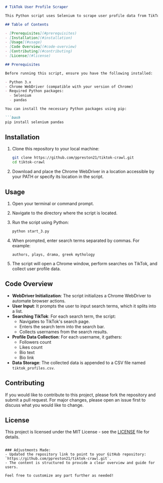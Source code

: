 ```markdown
# TikTok User Profile Scraper

This Python script uses Selenium to scrape user profile data from TikTok based on search terms provided by the user. The data includes usernames, followers count, likes count, bio text, and bio links. The scraped data is saved to a CSV file named `tiktok_profiles.csv`.

## Table of Contents

- [Prerequisites](#prerequisites)
- [Installation](#installation)
- [Usage](#usage)
- [Code Overview](#code-overview)
- [Contributing](#contributing)
- [License](#license)

## Prerequisites

Before running this script, ensure you have the following installed:

- Python 3.x
- Chrome WebDriver (compatible with your version of Chrome)
- Required Python packages:
  - Selenium
  - pandas

You can install the necessary Python packages using pip:

```bash
pip install selenium pandas
```

## Installation

1. Clone this repository to your local machine:

   ```bash
   git clone https://github.com/ppreston21/tiktok-crawl.git
   cd tiktok-crawl
   ```

2. Download and place the Chrome WebDriver in a location accessible by your PATH or specify its location in the script.

## Usage

1. Open your terminal or command prompt.
2. Navigate to the directory where the script is located.
3. Run the script using Python:

   ```bash
   python start_3.py
   ```

4. When prompted, enter search terms separated by commas. For example:

   ```
   authors, plays, drama, greek mythology
   ```

5. The script will open a Chrome window, perform searches on TikTok, and collect user profile data.

## Code Overview

- **WebDriver Initialization**: The script initializes a Chrome WebDriver to automate browser actions.
- **User Input**: It prompts the user to input search terms, which it splits into a list.
- **Searching TikTok**: For each search term, the script:
  - Navigates to TikTok's search page.
  - Enters the search term into the search bar.
  - Collects usernames from the search results.
- **Profile Data Collection**: For each username, it gathers:
  - Followers count
  - Likes count
  - Bio text
  - Bio link
- **Data Storage**: The collected data is appended to a CSV file named `tiktok_profiles.csv`.

## Contributing

If you would like to contribute to this project, please fork the repository and submit a pull request. For major changes, please open an issue first to discuss what you would like to change.

## License

This project is licensed under the MIT License - see the [LICENSE](LICENSE) file for details.
```

### Adjustments Made:
- Updated the repository link to point to your GitHub repository: `https://github.com/ppreston21/tiktok-crawl.git`.
- The content is structured to provide a clear overview and guide for users. 

Feel free to customize any part further as needed!
